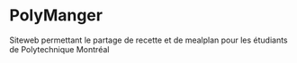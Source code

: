 # PolyManger
Siteweb permettant le partage de recette et de mealplan pour les étudiants de Polytechnique Montréal
